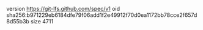 version https://git-lfs.github.com/spec/v1
oid sha256:b971229eb6184dfe79f06add1f2e49912f70d0ea1172bb78cce2f657d8d55b3b
size 4711
